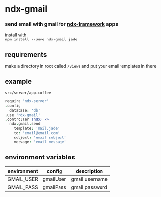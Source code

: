 # ndx-gmail
### send email with gmail for [ndx-framework](https://github.com/ndxbxrme/ndx-framework) apps
install with  
`npm install --save ndx-gmail jade`  
## requirements
make a directory in root called `/views` and put your email templates in there
## example
`src/server/app.coffee`  
```coffeescript
require 'ndx-server'
.config
  database: 'db'
.use 'ndx-gmail'
.controller (ndx) ->
  ndx.gmail.send
    template: 'mail.jade'
    to: 'email@email.com'
    subject: 'email subject'
    message: 'email message'
```
## environment variables  
|environment|config|description|
|-----------|------|-----------|
|GMAIL_USER |gmailUser|gmail username|
|GMAIL_PASS |gmailPass|gmail password|